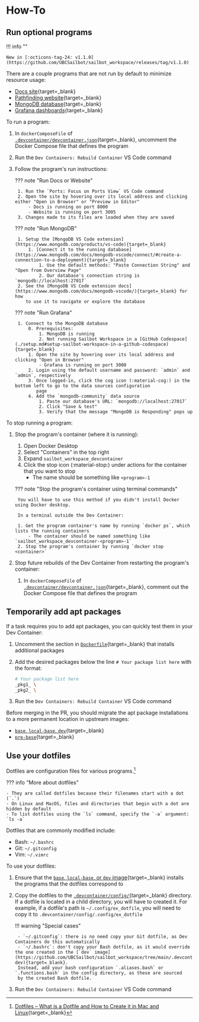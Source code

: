 # How-To

## Run optional programs

!!! info ""

    New in [:octicons-tag-24: v1.1.0](https://github.com/UBCSailbot/sailbot_workspace/releases/tag/v1.1.0)

There are a couple programs that are not run by default to minimize resource usage:

- [Docs site](https://github.com/UBCSailbot/docs){target=_blank}
- [Pathfinding website](https://github.com/UBCSailbot/website){target=_blank}
- [MongoDB database](https://www.mongodb.com/){target=_blank}
- [Grafana dashboards](https://grafana.com/){target=_blank}

To run a program:

1. In `dockerComposeFile` of [`.devcontainer/devcontainer.json`](https://github.com/UBCSailbot/sailbot_workspace/blob/main/.devcontainer/devcontainer.json){target=_blank},
   uncomment the Docker Compose file that defines the program
2. Run the `Dev Containers: Rebuild Container` VS Code command
3. Follow the program's run instructions:

    ??? note "Run Docs or Website"

        1. Run the `Ports: Focus on Ports View` VS Code command
        2. Open the site by hovering over its local address and clicking either "Open in Browser" or "Preview in Editor"
            - Docs is running on port 8000
            - Website is running on port 3005
        3. Changes made to its files are loaded when they are saved

    ??? note "Run MongoDB"

        1. Setup the [MongoDB VS Code extension](https://www.mongodb.com/products/vs-code){target=_blank}
            1. [Connect it to the running database](https://www.mongodb.com/docs/mongodb-vscode/connect/#create-a-connection-to-a-deployment){target=_blank}
                1. Use the default methods: "Paste Connection String" and "Open from Overview Page"
                2. Our database's connection string is `mongodb://localhost:27017`
        2. See the [MongoDB VS Code extension docs](https://www.mongodb.com/docs/mongodb-vscode/){target=_blank} for how
           to use it to navigate or explore the database

    ??? note "Run Grafana"

        1. Connect to the MongoDB database
            0. Prerequisites:
                1. MongoDB is running
                2. Not running Sailbot Workspace in a [GitHub Codespace](./setup.md#setup-sailbot-workspace-in-a-github-codespace){target=_blank}
            1. Open the site by hovering over its local address and clicking "Open in Browser"
                - Grafana is running on port 3000
            2. Login using the default username and password: `admin` and `admin`, respectively
            3. Once logged-in, click the cog icon (:material-cog:) in the bottom left to go to the data sources configuration
               page
            4. Add the `mongodb-community` data source
                1. Paste our database's URL: `mongodb://localhost:27017`
                2. Click "Save & test"
                3. Verify that the message "MongoDB is Responding" pops up

To stop running a program:

1. Stop the program's container (where it is running):
    1. Open Docker Desktop
    2. Select "Containers" in the top right
    3. Expand `sailbot_workspace_devcontainer`
    4. Click the stop icon (:material-stop:) under actions for the container that you want to stop
        - The name should be something like `<program>-1`

    ??? note "Stop the program's container using terminal commands"

        You will have to use this method if you didn't install Docker using Docker desktop.

        In a terminal outside the Dev Container:

        1. Get the program container's name by running `docker ps`, which lists the running containers
            - The container should be named something like `sailbot_workspace_devcontainer-<program>-1`
        2. Stop the program's container by running `docker stop <container>`

2. Stop future rebuilds of the Dev Container from restarting the program's container:
    1. In `dockerComposeFile` of [`.devcontainer/devcontainer.json`](https://github.com/UBCSailbot/sailbot_workspace/blob/main/.devcontainer/devcontainer.json){target=_blank},
       comment out the Docker Compose file that defines the program

## Temporarily add apt packages

If a task requires you to add apt packages, you can quickly test them in your Dev Container:

1. Uncomment the section in [`Dockerfile`](https://github.com/UBCSailbot/sailbot_workspace/blob/main/.devcontainer/Dockerfile){target=_blank}
   that installs additional packages
2. Add the desired packages below the line `# Your package list here` with the format:

    ```sh
    # Your package list here
    _pkg1_ \
    _pkg2_ \
    ```

3. Run the `Dev Containers: Rebuild Container` VS Code command

Before merging in the PR, you should migrate the apt package installations to a more permanent location in upstream images:

- [`base`, `local-base`, `dev`](https://github.com/UBCSailbot/sailbot_workspace/tree/main/.devcontainer/base-dev){target=_blank}
- [`pre-base`](https://github.com/UBCSailbot/sailbot_workspace/tree/main/.devcontainer/pre-base){target=_blank}

## Use your dotfiles

Dotfiles are configuration files for various programs.[^1]

??? info "More about dotfiles"

    - They are called dotfiles because their filenames start with a dot (`.`)
    - On Linux and MacOS, files and directories that begin with a dot are hidden by default
    - To list dotfiles using the `ls` command, specify the `-a` argument: `ls -a`

Dotfiles that are commonly modified include:

- Bash: `~/.bashrc`
- Git: `~/.gitconfig`
- Vim: `~/.vimrc`

To use your dotfiles:

1. Ensure that the [`base`, `local-base`, or `dev` image](https://github.com/UBCSailbot/sailbot_workspace/tree/main/.devcontainer/base-dev){target=_blank}
   installs the programs that the dotfiles correspond to
2. Copy the dotfiles to the [`.devcontainer/config/`](https://github.com/UBCSailbot/sailbot_workspace/tree/main/.devcontainer/config){target=_blank}
   directory. If a dotfile is located in a child directory, you will have to created it.
   For example, if a dotfile's path is `~/.config/ex_dotfile`, you will need to copy it to `.devcontainer/config/.config/ex_dotfile`

    !!! warning "Special cases"

        - `~/.gitconfig`: there is no need copy your Git dotfile, as Dev Containers do this automatically
        - `~/.bashrc`: don't copy your Bash dotfile, as it would override the one created in the [`dev` image](https://github.com/UBCSailbot/sailbot_workspace/tree/main/.devcontainer/base-dev){target=_blank}.
        Instead, add your bash configuration `.aliases.bash` or `.functions.bash` in the config directory, as these are sourced
        by the created Bash dotfile.

3. Run the `Dev Containers: Rebuild Container` VS Code command

[^1]: [Dotfiles – What is a Dotfile and How to Create it in Mac and Linux](https://www.freecodecamp.org/news/dotfiles-what-is-a-dot-file-and-how-to-create-it-in-mac-and-linux/){target=_blank}
